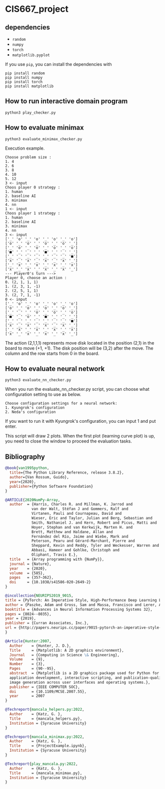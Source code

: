 # CIS667_project

## dependencies
- `random`
- `numpy`
- `torch`
- `matplotlib.pyplot`

If you use `pip`, you can install the dependencies with
```
pip install random
pip install numpy
pip install torch
pip install matplotlib
```

## How to run interactive domain program
`python3 play_checker.py`

## How to evaluate minimax 
`python3 evaluate_minimax_checker.py`

Execution example. 
```
Choose problem size : 
1. 4 
2. 6 
3. 8 
4. 10 
5. 12 
3 <- input
Choos player 0 strategy : 
1. human 
2. baseline AI 
3. minimax 
4. nn 
1 <- input
Choos player 1 strategy : 
1. human 
2. baseline AI 
3. minimax 
4. nn 
3 <- input
['_' 'o' '_' 'o' '_' 'o' '_' 'o']
['o' '_' 'o' '_' 'o' '_' 'o' '_']
['_' 'o' '_' 'o' '_' 'o' '_' 'o']
['■' '_' '_' '_' '■' '_' '_' '_']
['_' '_' '_' '_' '_' '_' '_' '■']
['x' '_' 'x' '_' 'x' '_' 'x' '_']
['_' 'x' '_' 'x' '_' 'x' '_' 'x']
['x' '_' 'x' '_' 'x' '_' 'x' '_']
--- Player0's turn --->
Player 0, choose an action : 
0. (2, 1, 1, 1) 
1. (2, 3, 1, -1) 
2. (2, 5, 1, 1) 
3. (2, 7, 1, -1) 
0 <- input
['_' 'o' '_' 'o' '_' 'o' '_' 'o']
['o' '_' 'o' '_' 'o' '_' 'o' '_']
['_' '_' '_' 'o' '_' 'o' '_' 'o']
['■' '_' 'o' '_' '■' '_' '_' '_']
['_' '_' '_' '_' '_' '_' '_' '■']
['x' '_' 'x' '_' 'x' '_' 'x' '_']
['_' 'x' '_' 'x' '_' 'x' '_' 'x']
['x' '_' 'x' '_' 'x' '_' 'x' '_']
```

The action (2,1,1,1) represents move disk located in the position (2,1) in the board to move (+1, +1). 
The disk position will be (3,2) after the move. The column and the row starts from 0 in the board. 

## How to evaluate neural network
`python3 evaluate_nn_checker.py`

When you run the evaluate_nn_checker.py script, you can choose what configuration setting to use as below.

```
Choose configuration settings for a neural network: 
1. Kyungrok's configuration 
2. Neda's configuration 
```

If you want to run it with Kyungrok's configuration, you can input 1 and put enter.

This script will draw 2 plots. When the first plot (learning curve plot) is up, you need to close the window
to proceed the evaluation tasks. 

## Bibliography
```bib
@book{van1995python, 
  title={The Python Library Reference, release 3.8.2},
  author={Van Rossum, Guido}, 
  year={2020}, 
  publisher={Python Software Foundation} 
}

@ARTICLE{2020NumPy-Array,
  author  = {Harris, Charles R. and Millman, K. Jarrod and
            van der Walt, Stéfan J and Gommers, Ralf and
            Virtanen, Pauli and Cournapeau, David and
            Wieser, Eric and Taylor, Julian and Berg, Sebastian and
            Smith, Nathaniel J. and Kern, Robert and Picus, Matti and
            Hoyer, Stephan and van Kerkwijk, Marten H. and
            Brett, Matthew and Haldane, Allan and
            Fernández del Río, Jaime and Wiebe, Mark and
            Peterson, Pearu and Gérard-Marchant, Pierre and
            Sheppard, Kevin and Reddy, Tyler and Weckesser, Warren and
            Abbasi, Hameer and Gohlke, Christoph and
            Oliphant, Travis E.},
  title   = {Array programming with {NumPy}},
  journal = {Nature},
  year    = {2020},
  volume  = {585},
  pages   = {357–362},
  doi     = {10.1038/s41586-020-2649-2}
}

@incollection{NEURIPS2019_9015,
title = {PyTorch: An Imperative Style, High-Performance Deep Learning Library},
author = {Paszke, Adam and Gross, Sam and Massa, Francisco and Lerer, Adam and Bradbury, James and Chanan, Gregory and Killeen, Trevor and Lin, Zeming and Gimelshein, Natalia and Antiga, Luca and Desmaison, Alban and Kopf, Andreas and Yang, Edward and DeVito, Zachary and Raison, Martin and Tejani, Alykhan and Chilamkurthy, Sasank and Steiner, Benoit and Fang, Lu and Bai, Junjie and Chintala, Soumith},
booktitle = {Advances in Neural Information Processing Systems 32},
pages = {8024--8035},
year = {2019},
publisher = {Curran Associates, Inc.},
url = {http://papers.neurips.cc/paper/9015-pytorch-an-imperative-style-high-performance-deep-learning-library.pdf}
}

@Article{Hunter:2007,
  Author    = {Hunter, J. D.},
  Title     = {Matplotlib: A 2D graphics environment},
  Journal   = {Computing in Science \& Engineering},
  Volume    = {9},
  Number    = {3},
  Pages     = {90--95},
  abstract  = {Matplotlib is a 2D graphics package used for Python for
  application development, interactive scripting, and publication-quality
  image generation across user interfaces and operating systems.},
  publisher = {IEEE COMPUTER SOC},
  doi       = {10.1109/MCSE.2007.55},
  year      = 2007
}

@Techreport{mancala_helpers.py:2022,
  Author    = {Katz, G. }, 
  Title     = {mancala_helpers.py}, 
  Institution = {Syracuse University}
}

@Techreport{mancala_minimax.py:2022,
  Author    = {Katz, G. }, 
  Title     = {ProjectExample.ipynb}, 
  Institution = {Syracuse University}
}

@Techreport{play_mancala.py:2022,
  Author    = {Katz, G. }, 
  Title     = {mancala_minimax.py}, 
  Institution = {Syracuse University}
}
 
```